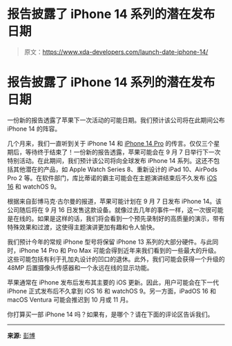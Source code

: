 # 报告披露了 iPhone 14 系列的潜在发布日期

> 原文：<https://www.xda-developers.com/launch-date-iphone-14/>

# 报告披露了 iPhone 14 系列的潜在发布日期

一份新的报告透露了苹果下一次活动的可能日期。我们预计该公司将在此期间公布 iPhone 14 的阵容。

几个月来，我们一直听到关于 iPhone 14 和 [iPhone 14 Pro](http://xda-developers.com/apple-iphone-14-pro) 的传言。仅仅三个星期后，等待终于结束了！一份新的报告透露，苹果可能会在 9 月 7 日举行下一次特别活动。在此期间，我们预计该公司将向全球发布 iPhone 14 系列。这还不包括其他潜在的产品，如 Apple Watch Series 8、重新设计的 iPad 10、AirPods Pro 2 等。在软件部门，库比蒂诺的霸主可能会在主题演讲结束后不久发布 [iOS 16](http://xda-developers.com/ios-16) 和 watchOS 9。

根据来自彭博马克·古尔曼的报道，苹果可能计划在 9 月 7 日发布 iPhone 14。该公司随后将在 9 月 16 日发售这款设备。就像过去几年的事件一样，这一次很可能是在线的。如果是这样的话，我们将会看到一个预先录制好的高质量的演示，带有特殊效果和过渡，这使得主题演讲更加有趣和令人愉快。

我们预计今年的常规 iPhone 型号将保留 iPhone 13 系列的大部分硬件。与此同时，iPhone 14 Pro 和 Pro Max 可能会得到近年来我们看到的一些最大的升级。这些可能包括有利于孔加丸设计的凹口的退休。此外，我们可能会获得一个升级的 48MP 后置摄像头传感器和一个永远在线的显示功能。

苹果通常在 iPhone 发布后发布其主要的 iOS 更新。因此，用户可能会在下一代 iPhone 正式发布后不久拿到 iOS 16 和 watchOS 9。另一方面，iPadOS 16 和 macOS Ventura 可能会推迟到 10 月或 11 月。

你打算买一部 iPhone 14 吗？如果有，是哪个？请在下面的评论区告诉我们。

* * *

**来源:** [彭博](https://www.bloomberg.com/news/articles/2022-08-17/apple-targets-sept-7-for-iphone-14-launch-in-flurry-of-devices)
